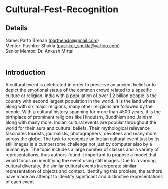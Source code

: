 # Cultural-Fest-Recognition

## Details

Name: Parth Trehan (parthendo@gmail.com)<br>
Mentor: Pushker Shukla (pushker_shukla@yahoo.com)<br>
Senior Mentor: Dr. Ankush Mittal<br><br>

## Introduction

A cultural event is celebrated in order to preserve an ancient belief or to depict the emotional status of the common crowd related to a specific culture or religion. India with a population of over 1.2 billion people is the country with second largest population in the world. It is the land where along with six major religions, many other religions are followed by the people. With a cultural history spanning for more than 4500 years, it is the birthplace of prominent religions like Hinduism, Buddhism and Jainism along with many more. 
Indian cultural events are popular throughout the world for their aura and cultural beliefs. Their mythological relevance fascinates tourists, journalists, photographers, devotees and many more across the globe. The task to recognize an Indian cultural event just by its still images is a cumbersome challenge not just by computer also by a human eye. The topic includes a large number of classes and a variety of representations, thus authors found it important to propose a model that would focus on identifying the event using still images. Due to a varying cultural diversity, the similar cultural events incorporate similar representation of objects and context. Identifying this problem, the authors have made an attempt to identify significant and distinctive representations of each event.
